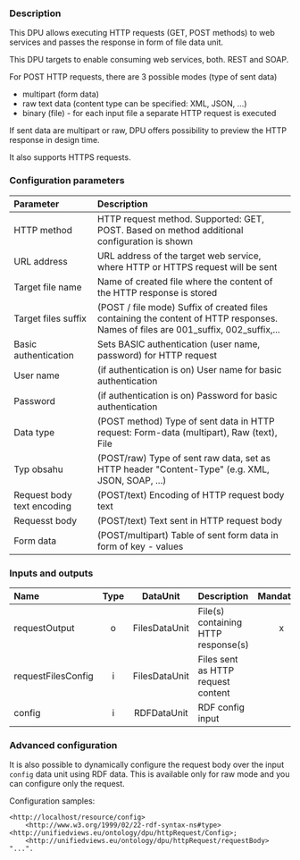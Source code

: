 ### Description

This DPU allows executing HTTP requests (GET, POST methods) to web services and passes the response in form of file data unit.

This DPU targets to enable consuming web services, both. REST and SOAP.

For POST HTTP requests, there are 3 possible modes (type of sent data)
* multipart (form data)
* raw text data (content type can be specified: XML, JSON, ...)
* binary (file) - for each input file a separate HTTP request is executed

If sent data are multipart or raw, DPU offers possibility to preview the HTTP response in design time.

It also supports HTTPS requests.

### Configuration parameters

|Parameter | Description                                                              |
|:----|:----|
|HTTP method | HTTP request method. Supported: GET, POST. Based on method additional configuration is shown |
|URL address | URL address of the target web service, where HTTP or HTTPS request will be sent |
|Target file name| Name of created file where the content of the HTTP response is stored |
|Target files suffix | (POST / file mode) Suffix of created files containing the content of HTTP responses. Names of files are 001_suffix, 002_suffix,...|
|Basic authentication | Sets BASIC authentication (user name, password) for HTTP request |
|User name | (if authentication is on) User name for basic authentication |
|Password | (if authentication is on) Password for basic authentication |
|Data type | (POST method) Type of sent data in HTTP request: Form-data (multipart), Raw (text), File  |
|Typ obsahu| (POST/raw) Type of sent raw data, set as HTTP header "Content-Type" (e.g. XML, JSON, SOAP, ...)|
|Request body text encoding | (POST/text) Encoding of HTTP request body text |
|Requesst body | (POST/text) Text sent in HTTP request body |
|Form data | (POST/multipart) Table of sent form data in form of key - values |

### Inputs and outputs

|Name |Type | DataUnit | Description | Mandatory |
|:--------|:------:|:------:|:-------------|:---------------------:|
|requestOutput |o| FilesDataUnit | File(s) containing HTTP response(s) |x|
|requestFilesConfig |i| FilesDataUnit | Files sent as HTTP request content | |
|config |i| RDFDataUnit | RDF config input | |

### Advanced configuration

It is also possible to dynamically configure the request body over the input `config` data unit using RDF data.
This is available only for raw mode and you can configure only the request.

Configuration samples:

```turtle
<http://localhost/resource/config>
    <http://www.w3.org/1999/02/22-rdf-syntax-ns#type> <http://unifiedviews.eu/ontology/dpu/httpRequest/Config>;
    <http://unifiedviews.eu/ontology/dpu/httpRequest/requestBody> "...".
```
